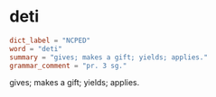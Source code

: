 # deti

``` toml
dict_label = "NCPED"
word = "deti"
summary = "gives; makes a gift; yields; applies."
grammar_comment = "pr. 3 sg."
```

gives; makes a gift; yields; applies.

